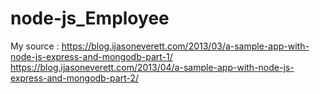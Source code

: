 # node-js_Employee

My source :
https://blog.ijasoneverett.com/2013/03/a-sample-app-with-node-js-express-and-mongodb-part-1/
https://blog.ijasoneverett.com/2013/04/a-sample-app-with-node-js-express-and-mongodb-part-2/
